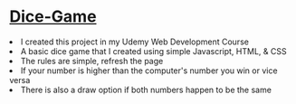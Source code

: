 <h1><a href="https://gsherm23.github.io/Web-Development-Portfolio/Dice%20Game/">Dice-Game</a></h1>
<li> I created this project in my Udemy Web Development Course </li>
<li> A basic dice game that I created using simple Javascript, HTML, & CSS  </li>
<li> The rules are simple, refresh the page </li>
<li> If your number is higher than the computer's number you win or vice versa </li>
<li> There is also a draw option if both numbers happen to be the same </li>
